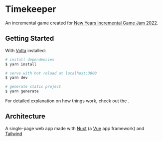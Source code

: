 # Timekeeper

An incremental game created for [New Years Incremental Game Jam 2022](https://itch.io/jam/new-years-incremental-game-jam).

## Getting Started

With [Volta](https://volta.sh/) installed:

```bash
# install dependencies
$ yarn install

# serve with hot reload at localhost:3000
$ yarn dev

# generate static project
$ yarn generate
```

For detailed explanation on how things work, check out the .

## Architecture

A single-page web app made with [Nuxt](https://nuxtjs.org) (a [Vue](https://vuejs.org/) app framework) and [Tailwind](https://tailwindcss.com/)
